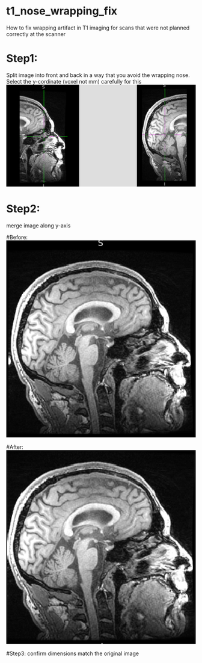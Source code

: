 # t1_nose_wrapping_fix
How to fix wrapping artifact in T1 imaging for scans that were not planned correctly at the scanner

# Step1:
Split image into front and back in a way that you avoid the wrapping nose. Select the y-cordinate (voxel not mm) carefully for this ![](front_back.png)

# Step2:
merge image along y-axis

#Before:
![](before.png)

#After:
![](after.png)

#Step3:
confirm dimensions match the original image
